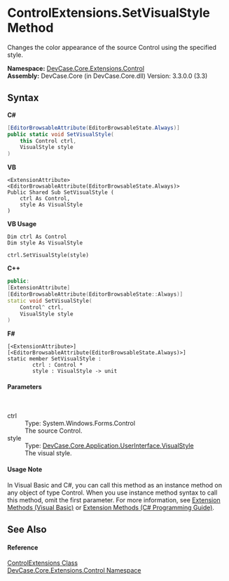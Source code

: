 # ControlExtensions.SetVisualStyle Method 
 

Changes the color appearance of the source Control using the specified style.

**Namespace:**&nbsp;<a href="N_DevCase_Core_Extensions_Control">DevCase.Core.Extensions.Control</a><br />**Assembly:**&nbsp;DevCase.Core (in DevCase.Core.dll) Version: 3.3.0.0 (3.3)

## Syntax

**C#**<br />
``` C#
[EditorBrowsableAttribute(EditorBrowsableState.Always)]
public static void SetVisualStyle(
	this Control ctrl,
	VisualStyle style
)
```

**VB**<br />
``` VB
<ExtensionAttribute>
<EditorBrowsableAttribute(EditorBrowsableState.Always)>
Public Shared Sub SetVisualStyle ( 
	ctrl As Control,
	style As VisualStyle
)
```

**VB Usage**<br />
``` VB Usage
Dim ctrl As Control
Dim style As VisualStyle

ctrl.SetVisualStyle(style)
```

**C++**<br />
``` C++
public:
[ExtensionAttribute]
[EditorBrowsableAttribute(EditorBrowsableState::Always)]
static void SetVisualStyle(
	Control^ ctrl, 
	VisualStyle style
)
```

**F#**<br />
``` F#
[<ExtensionAttribute>]
[<EditorBrowsableAttribute(EditorBrowsableState.Always)>]
static member SetVisualStyle : 
        ctrl : Control * 
        style : VisualStyle -> unit 

```


#### Parameters
&nbsp;<dl><dt>ctrl</dt><dd>Type: System.Windows.Forms.Control<br />The source Control.</dd><dt>style</dt><dd>Type: <a href="T_DevCase_Core_Application_UserInterface_VisualStyle">DevCase.Core.Application.UserInterface.VisualStyle</a><br />The visual style.</dd></dl>

#### Usage Note
In Visual Basic and C#, you can call this method as an instance method on any object of type Control. When you use instance method syntax to call this method, omit the first parameter. For more information, see <a href="https://docs.microsoft.com/dotnet/visual-basic/programming-guide/language-features/procedures/extension-methods">Extension Methods (Visual Basic)</a> or <a href="https://docs.microsoft.com/dotnet/csharp/programming-guide/classes-and-structs/extension-methods">Extension Methods (C# Programming Guide)</a>.

## See Also


#### Reference
<a href="T_DevCase_Core_Extensions_Control_ControlExtensions">ControlExtensions Class</a><br /><a href="N_DevCase_Core_Extensions_Control">DevCase.Core.Extensions.Control Namespace</a><br />